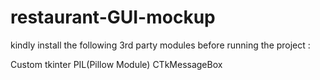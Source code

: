 # restaurant-GUI-mockup
kindly install the following 3rd party modules before running the project :

Custom tkinter
PIL(Pillow Module)
CTkMessageBox
